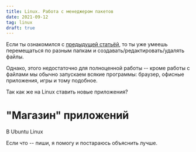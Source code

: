 ```yaml
---
title: Linux. Работа с менеджером пакетов
date: 2021-09-12
tag: linux
draft: true
---
```


Если ты ознакомился с [предыдущей статьёй](../basics), то ты уже умеешь перемещаться по разным папкам и создавать/редактировать/удалять файлы.

Однако, этого недостаточно для полноценной работы -- кроме работы с файлами мы обычно запускаем всякие программы: браузер, офисные приложения, игры и тому подобное.

Так как же на Linux ставить новые приложения?

# "Магазин" приложений

В Ubuntu Linux 

Если что -- пиши, я помогу и постараюсь объяснить лучше.
